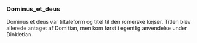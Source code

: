 ### Dominus_et_deus


Dominus et deus var tiltaleform og titel til den romerske kejser. Titlen blev allerede antaget af Domitian, men kom først i egentlig anvendelse under Diokletian.